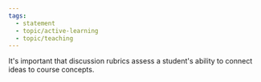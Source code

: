 ```yaml
---
tags:
  - statement
  - topic/active-learning
  - topic/teaching
---
```

It's important that discussion rubrics assess a student's ability to connect ideas to course concepts.